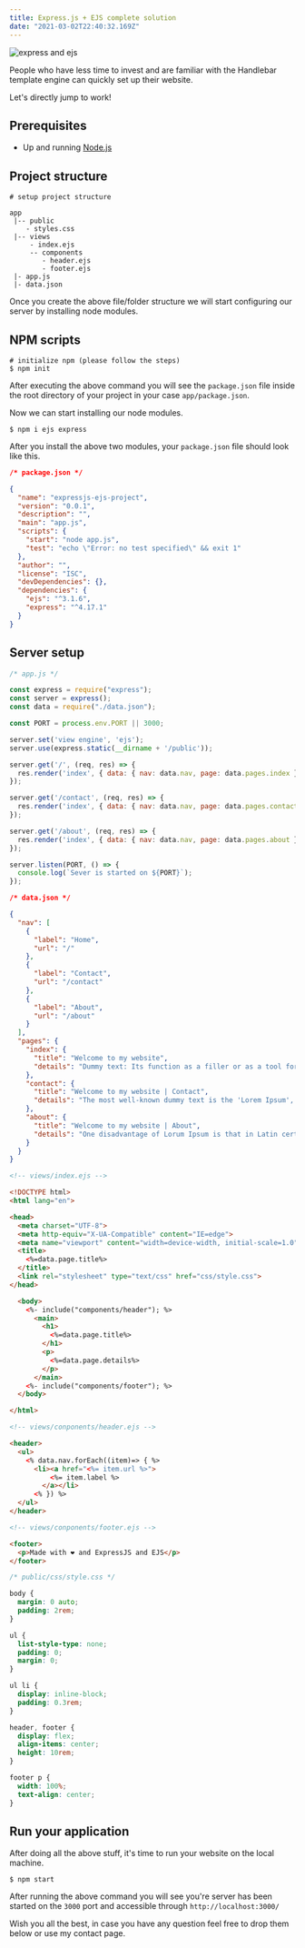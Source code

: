 ```yaml
---
title: Express.js + EJS complete solution
date: "2021-03-02T22:40:32.169Z"
---
```

![express and ejs](./expressjs+ejs.jpg)

People who have less time to invest and are familiar with the Handlebar template engine can quickly set up their website.

Let's directly jump to work!

## Prerequisites
- Up and running [Node.js](https://nodejs.org/en/download/)

## Project structure
```
# setup project structure

app
 |-- public
    - styles.css
 |-- views 
     - index.ejs
     -- components
        - header.ejs
        - footer.ejs
 |- app.js
 |- data.json
```
Once you create the above file/folder structure we will start configuring our server by installing node modules.

## NPM scripts
```
# initialize npm (please follow the steps)
$ npm init
```
After executing the above command you will see the `package.json` file inside the root directory of your project in your case `app/package.json`.

Now we can start installing our node modules.
```
$ npm i ejs express
```
After you install the above two modules, your `package.json` file should look like this.

```json
/* package.json */

{
  "name": "expressjs-ejs-project",
  "version": "0.0.1",
  "description": "",
  "main": "app.js",
  "scripts": {
    "start": "node app.js",
    "test": "echo \"Error: no test specified\" && exit 1"
  },
  "author": "",
  "license": "ISC",
  "devDependencies": {},
  "dependencies": {
    "ejs": "^3.1.6",
    "express": "^4.17.1"
  }
}
```

## Server setup
```js
/* app.js */

const express = require("express");
const server = express();
const data = require("./data.json");

const PORT = process.env.PORT || 3000;

server.set('view engine', 'ejs');
server.use(express.static(__dirname + '/public'));

server.get('/', (req, res) => {
  res.render('index', { data: { nav: data.nav, page: data.pages.index }, });
});

server.get('/contact', (req, res) => {
  res.render('index', { data: { nav: data.nav, page: data.pages.contact }, });
});

server.get('/about', (req, res) => {
  res.render('index', { data: { nav: data.nav, page: data.pages.about }, });
});

server.listen(PORT, () => {
  console.log(`Sever is started on ${PORT}`);
});
```
```json
/* data.json */

{
  "nav": [
    {
      "label": "Home",
      "url": "/"
    },
    {
      "label": "Contact",
      "url": "/contact"
    },
    {
      "label": "About",
      "url": "/about"
    }
  ],
  "pages": {
    "index": {
      "title": "Welcome to my website",
      "details": "Dummy text: Its function as a filler or as a tool for comparing the visual impression of different typefaces"
    },
    "contact": {
      "title": "Welcome to my website | Contact",
      "details": "The most well-known dummy text is the 'Lorem Ipsum', which is said to have originated in the 16th century."
    },
    "about": {
      "title": "Welcome to my website | About",
      "details": "One disadvantage of Lorum Ipsum is that in Latin certain letters appear more frequently than others - which creates a distinct visual impression."
    }
  }
}
```

```html
<!-- views/index.ejs -->

<!DOCTYPE html>
<html lang="en">

<head>
  <meta charset="UTF-8">
  <meta http-equiv="X-UA-Compatible" content="IE=edge">
  <meta name="viewport" content="width=device-width, initial-scale=1.0">
  <title>
    <%=data.page.title%>
  </title>
  <link rel="stylesheet" type="text/css" href="css/style.css">
</head>

  <body>
    <%- include("components/header"); %>
      <main>
        <h1>
          <%=data.page.title%>
        </h1>
        <p>
          <%=data.page.details%>
        </p>
      </main>
    <%- include("components/footer"); %>
  </body>

</html>
```

```html
<!-- views/conponents/header.ejs -->

<header>
  <ul>
    <% data.nav.forEach((item)=> { %>
      <li><a href="<%= item.url %>">
          <%= item.label %>
        </a></li>
      <% }) %>
  </ul>
</header>
```

```html
<!-- views/conponents/footer.ejs -->

<footer>
  <p>Made with ❤️ and ExpressJS and EJS</p>
</footer>
```

```css
/* public/css/style.css */

body {
  margin: 0 auto;
  padding: 2rem;
}

ul {
  list-style-type: none;
  padding: 0;
  margin: 0;
}

ul li {
  display: inline-block;
  padding: 0.3rem;
}

header, footer {
  display: flex;
  align-items: center;
  height: 10rem;
}

footer p {
  width: 100%;
  text-align: center;
}
```
## Run your application
After doing all the above stuff, it's time to run your website on the local machine.

`$ npm start`

After running the above command you will see you're server has been started on the `3000` port and accessible through `http://localhost:3000/`

Wish you all the best, in case you have any question feel free to drop them below or use my contact page.